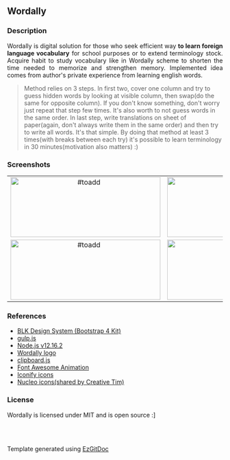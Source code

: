 <h2>Wordally</h2>

<h3>Description</h3>

<p align="justify">Wordally is digital solution for those who seek efficient way <strong>to learn foreign language vocabulary</strong> for school purposes or to extend terminology stock. Acquire habit to study vocabulary like in Wordally scheme to shorten the time needed to memorize and strengthen memory. Implemented idea comes from author's private experience from learning english words. 
 
> Method relies on 3 steps. In first two, cover one column and try to guess hidden words by looking at visible column, then swap(do the same for opposite column). If you don't know something, don't worry just repeat that step few times. It's also worth to not guess words in the same order. In last step, write translations on sheet of paper(again, don't always write them in the same order) and then try to write all words. It's that simple. By doing that method at least 3 times(with breaks between each try) it's possible to learn terminology in 30 minutes(motivation also matters) :) </p>

<h3>Screenshots</h3>

| | |
| :---: | :---: |
| <img src="https://place-hold.it/350x140" alt="#toadd" width="350" height="140"/> | <img src="https://place-hold.it/350x140" alt="#toadd" width="350" height="140"/> |
| <img src="https://place-hold.it/350x140" alt="#toadd" width="350" height="140"/> | <img src="https://place-hold.it/350x140" alt="#toadd" width="350" height="140"/> |
<!-- For image table, it's highly recommended to have the same resolution images. 
 To find best results(no stretches, equal cells), both axis should be adjusted manually. -->

<h3>References</h3>

- <a href="https://github.com/creativetimofficial/blk-design-system">BLK Design System (Bootstrap 4 Kit)</a>
- <a href="https://gulpjs.com/">gulp.js</a>
- <a href="https://nodejs.org/en/">Node.js v12.16.2</a>
- <a href="https://pixabay.com/vectors/jigsaw-puzzle-game-match-puzzle-1297102/">Wordally logo</a>
- <a href="https://clipboardjs.com/">clipboard.js</a>
- <a href="https://l-lin.github.io/font-awesome-animation/">Font Awesome Animation</a>
- <a href="https://iconify.design/">Iconify icons</a>
- <a href="https://nucleoapp.com/">Nucleo icons(shared by Creative Tim)</a>

<h3>License</h3>

Wordally is licensed under MIT and is open source :]

<br/>
<br/>

Template generated using <a href="https://github.com/trolit/EzGitDoc">EzGitDoc</a>
